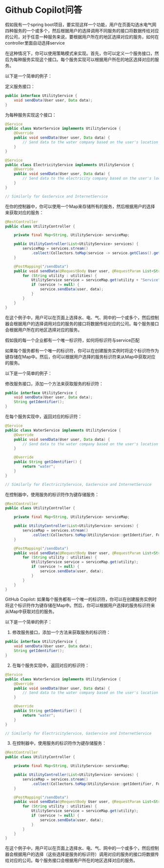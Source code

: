 # Github Copilot问答

假如我有一个spring boot项目，要实现这样一个功能，用户在页面勾选水电气网四种服务的一个或多个，然后根据用户的选择调用不同服务的接口将数据传给对应的公司，对于任意一种服务来说，要根据用户所在的地区选择对应的服务，如何在controller里面自动选择service

在这种情况下，你可以使用策略模式来实现。首先，你可以定义一个服务接口，然后为每种服务实现这个接口。每个服务实现可以根据用户所在的地区选择对应的服务。

以下是一个简单的例子：

定义服务接口：

```java
public interface UtilityService {
    void sendData(User user, Data data);
}
```

为每种服务实现这个接口：

```java
@Service
public class WaterService implements UtilityService {
    @Override
    public void sendData(User user, Data data) {
        // Send data to the water company based on the user's location
    }
}

@Service
public class ElectricityService implements UtilityService {
    @Override
    public void sendData(User user, Data data) {
        // Send data to the electricity company based on the user's location
    }
}

// Similarly for GasService and InternetService
```

在你的控制器中，你可以使用一个Map来存储所有的服务，然后根据用户的选择来获取对应的服务：

```java
@RestController
public class UtilityController {

    private final Map<String, UtilityService> serviceMap;

    public UtilityController(List<UtilityService> services) {
        serviceMap = services.stream()
            .collect(Collectors.toMap(service -> service.getClass().getSimpleName(), Function.identity()));
    }

    @PostMapping("/sendData")
    public void sendData(@RequestBody User user, @RequestParam List<String> utilities, @RequestBody Data data) {
        for (String utility : utilities) {
            UtilityService service = serviceMap.get(utility + "Service");
            if (service != null) {
                service.sendData(user, data);
            }
        }
    }
}
```

在这个例子中，用户可以在页面上选择水、电、气、网中的一个或多个，然后控制器会根据用户的选择调用对应的服务的接口将数据传给对应的公司。每个服务接口会根据用户所在的地区选择对应的服务。

假如我的每一个企业都有一个唯一标识符，如何将标识符与service匹配

如果每个服务都有一个唯一的标识符，你可以在创建服务实例时将这个标识符作为键存储在Map中。然后，你可以根据用户选择的服务标识符来从Map中获取对应的服务。

以下是一个简单的例子：

修改服务接口，添加一个方法来获取服务的标识符：

```java
public interface UtilityService {
    void sendData(User user, Data data);
    String getIdentifier();
}
```

在每个服务实现中，返回对应的标识符：

```java
@Service
public class WaterService implements UtilityService {
    @Override
    public void sendData(User user, Data data) {
        // Send data to the water company based on the user's location
    }

    @Override
    public String getIdentifier() {
        return "water";
    }
}

// Similarly for ElectricityService, GasService and InternetService
```

在控制器中，使用服务的标识符作为键存储服务：

```java
@RestController
public class UtilityController {

    private final Map<String, UtilityService> serviceMap;

    public UtilityController(List<UtilityService> services) {
        serviceMap = services.stream()
            .collect(Collectors.toMap(UtilityService::getIdentifier, Function.identity()));
    }

    @PostMapping("/sendData")
    public void sendData(@RequestBody User user, @RequestParam List<String> utilities, @RequestBody Data data) {
        for (String utility : utilities) {
            UtilityService service = serviceMap.get(utility);
            if (service != null) {
                service.sendData(user, data);
            }
        }
    }
}
```
GitHub Copilot: 如果每个服务都有一个唯一的标识符，你可以在创建服务实例时将这个标识符作为键存储在Map中。然后，你可以根据用户选择的服务标识符来从Map中获取对应的服务。

以下是一个简单的例子：

1. 修改服务接口，添加一个方法来获取服务的标识符：

```java
public interface UtilityService {
    void sendData(User user, Data data);
    String getIdentifier();
}
```

2. 在每个服务实现中，返回对应的标识符：

```java
@Service
public class WaterService implements UtilityService {
    @Override
    public void sendData(User user, Data data) {
        // Send data to the water company based on the user's location
    }

    @Override
    public String getIdentifier() {
        return "water";
    }
}

// Similarly for ElectricityService, GasService and InternetService
```

3. 在控制器中，使用服务的标识符作为键存储服务：

```java
@RestController
public class UtilityController {

    private final Map<String, UtilityService> serviceMap;

    public UtilityController(List<UtilityService> services) {
        serviceMap = services.stream()
            .collect(Collectors.toMap(UtilityService::getIdentifier, Function.identity()));
    }

    @PostMapping("/sendData")
    public void sendData(@RequestBody User user, @RequestParam List<String> utilities, @RequestBody Data data) {
        for (String utility : utilities) {
            UtilityService service = serviceMap.get(utility);
            if (service != null) {
                service.sendData(user, data);
            }
        }
    }
}
```

在这个例子中，用户可以在页面上选择水、电、气、网中的一个或多个，然后控制器会根据用户的选择（这些选择是服务的标识符）调用对应的服务的接口将数据传给对应的公司。每个服务接口会根据用户所在的地区选择对应的服务。
